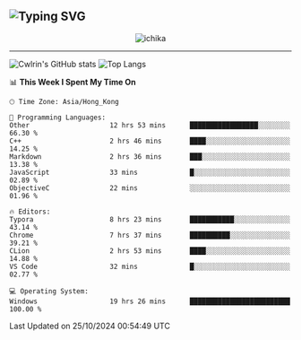 ![Typing SVG](https://readme-typing-svg.demolab.com?font=Jost&size=24&pause=1000&color=7799EE&vCenter=true&multiline=true&random=false&width=435&height=100&lines=Hi+there;I'm+Sakurakouji+Nanaha;You+can+also+tell+me+Cwlrin%E2%98%86)
---
<p align="center">
  <img src="https://image.cwlrin.wiki/images/2024/06/17/Happy-Birthday2023---.png" alt="ichika" border="0" />
</p>

---
![Cwlrin's GitHub stats](https://github-readme-stats.vercel.app/api?username=cwlrin&show_icons=true&theme=buefy)
![Top Langs](https://github-readme-stats.vercel.app/api/top-langs/?username=cwlrin&layout=compact&hide=html,css)

<!--START_SECTION:waka-->
📊 **This Week I Spent My Time On** 

```text
🕑︎ Time Zone: Asia/Hong_Kong

💬 Programming Languages: 
Other                    12 hrs 53 mins      █████████████████░░░░░░░░   66.30 % 
C++                      2 hrs 46 mins       ████░░░░░░░░░░░░░░░░░░░░░   14.25 % 
Markdown                 2 hrs 36 mins       ███░░░░░░░░░░░░░░░░░░░░░░   13.38 % 
JavaScript               33 mins             █░░░░░░░░░░░░░░░░░░░░░░░░   02.89 % 
ObjectiveC               22 mins             ░░░░░░░░░░░░░░░░░░░░░░░░░   01.96 % 

🔥 Editors: 
Typora                   8 hrs 23 mins       ███████████░░░░░░░░░░░░░░   43.14 % 
Chrome                   7 hrs 37 mins       ██████████░░░░░░░░░░░░░░░   39.21 % 
CLion                    2 hrs 53 mins       ████░░░░░░░░░░░░░░░░░░░░░   14.88 % 
VS Code                  32 mins             █░░░░░░░░░░░░░░░░░░░░░░░░   02.77 % 

💻 Operating System: 
Windows                  19 hrs 26 mins      █████████████████████████   100.00 % 
```


 Last Updated on 25/10/2024 00:54:49 UTC
<!--END_SECTION:waka-->
